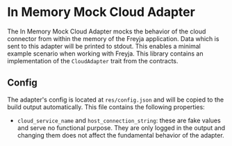 # In Memory Mock Cloud Adapter

The In Memory Mock Cloud Adapter mocks the behavior of the cloud connector from within the memory of the Freyja application. Data which is sent to this adapter will be printed to stdout. This enables a minimal example scenario when working with Freyja. This library contains an implementation of the `CloudAdapter` trait from the contracts.

## Config

The adapter's config is located at `res/config.json` and will be copied to the build output automatically. This file contains the following properties:

- `cloud_service_name` and `host_connection_string`: these are fake values and serve no functional purpose. They are only logged in the output and changing them does not affect the fundamental behavior of the adapter.
